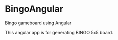 # BingoAngular
 Bingo gameboard using Angular 

This angular app is for generating BINGO 5x5 board. 
